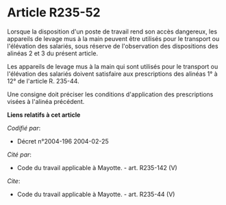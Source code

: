 # Article R235-52

Lorsque la disposition d'un poste de travail rend son accès dangereux, les appareils de levage mus à la main peuvent être
utilisés pour le transport ou l'élévation des salariés, sous réserve de l'observation des dispositions des alinéas 2 et 3 du
présent article.

Les appareils de levage mus à la main qui sont utilisés pour le transport ou l'élévation des salariés doivent satisfaire aux
prescriptions des alinéas 1° à 12° de l'article R. 235-44.

Une consigne doit préciser les conditions d'application des prescriptions visées à l'alinéa précédent.

**Liens relatifs à cet article**

_Codifié par_:

  - Décret n°2004-196 2004-02-25

_Cité par_:

  - Code du travail applicable à Mayotte. - art. R235-142 (V)

_Cite_:

  - Code du travail applicable à Mayotte. - art. R235-44 (V)
